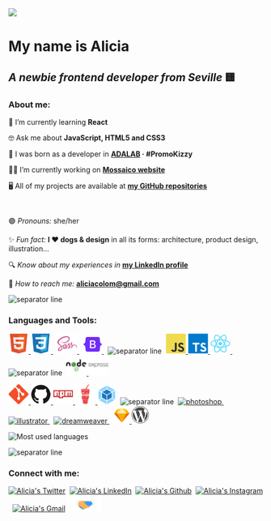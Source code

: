 <img src="https://static.wixstatic.com/media/e6f652_41d692d22638492f8827f946e393f2ab~mv2.gif" width="12%"/>

# My name is Alicia


## *A newbie frontend developer from Seville* 🟨


### About me:

🌱 I’m currently learning **React**

🤓 Ask me about **JavaScript, HTML5 and CSS3**

🐥 I was born as a developer in **[ADALAB](https://github.com/Adalab) · #PromoKizzy**

👷‍♀️ I’m currently working on **[Mossaico website](http://mossaico.com/)**

🖥️ All of my projects are available at **[my GitHub repositories](https://github.com/alicia-colom?tab=repositories)**
   
   </br>
   
🟣 *Pronouns:* she/her

✨ *Fun fact:* **I ❤️ dogs & design** in all its forms: architecture, product design, illustration...

🔍 *Know about my experiences in* **[my LinkedIn profile](https://www.linkedin.com/in/aliciacolomortega/)**

📨 *How to reach me:* **aliciacolom@gmail.com**

   <img src="https://via.placeholder.com/2/F5DF4D/000000?text=+" alt="separator line" width="84%" height="2"/>
   
### Languages and Tools:

   <a href="https://www.w3.org/html/" target="_blank"> <img src="https://raw.githubusercontent.com/devicons/devicon/master/icons/html5/html5-original.svg" alt="html5" width="40" height="40"/> </a> 
    <a href="https://www.w3schools.com/css/" target="_blank"> <img src="https://raw.githubusercontent.com/devicons/devicon/master/icons/css3/css3-original.svg" alt="css3" width="40" height="40"/> </a> &nbsp;
    <a href="https://sass-lang.com" target="_blank"> <img src="https://raw.githubusercontent.com/devicons/devicon/master/icons/sass/sass-original.svg" alt="sass" width="40" height="40"/> </a> &nbsp;
  <a href="https://getbootstrap.com" target="_blank"> <img src="https://raw.githubusercontent.com/devicons/devicon/master/icons/bootstrap/bootstrap-plain.svg" alt="bootstrap" width="37" height="37"/> </a>&nbsp;
  <img src="https://pngimage.net/wp-content/uploads/2018/06/road-line-png-3.png" alt="separator line" height="40"/>&nbsp;
   <a href="https://developer.mozilla.org/en-US/docs/Web/JavaScript" target="_blank"> <img src="https://raw.githubusercontent.com/devicons/devicon/master/icons/javascript/javascript-original.svg" alt="javascript" width="40" height="40"/> </a> 
    <a href="https://www.typescriptlang.org/" target="_blank"> <img src="https://raw.githubusercontent.com/devicons/devicon/master/icons/typescript/typescript-original.svg" alt="typescript" width="40" height="40"/> </a> 
   <a href="https://reactjs.org/" target="_blank"> <img src="https://raw.githubusercontent.com/devicons/devicon/master/icons/react/react-original.svg" alt="react" width="40" height="40"/> </a> &nbsp;
  <img src="https://pngimage.net/wp-content/uploads/2018/06/road-line-png-3.png" alt="separator line" height="40"/>&nbsp;
    <a href="https://nodejs.org" target="_blank"> <img src="https://raw.githubusercontent.com/devicons/devicon/master/icons/nodejs/nodejs-original-wordmark.svg" alt="nodejs" width="40" height="40"/> </a> 
      <a href="https://expressjs.com/es/" target="_blank"> <img src="https://raw.githubusercontent.com/devicons/devicon/master/icons/express/express-original-wordmark.svg" alt="expressjs" width="40" height="40"/> </a> 


<a href="https://git-scm.com/" target="_blank"> <img src="https://github.com/devicons/devicon/blob/master/icons/git/git-original.svg" alt="git" width="40" height="40"/> </a>
  <a href="https://github.com/about" target="_blank"> <img src="https://raw.githubusercontent.com/devicons/devicon/master/icons/github/github-original.svg" alt="github" width="40" height="40"/> </a>
    <a href="https://www.npmjs.com/" target="_blank"> <img src="https://github.com/devicons/devicon/blob/master/icons/npm/npm-original-wordmark.svg" alt="npm" width="40" height="40"/> </a> 
  <a href="https://gulpjs.com" target="_blank"> <img src="https://raw.githubusercontent.com/devicons/devicon/master/icons/gulp/gulp-plain.svg" alt="gulp" width="40" height="40"/> </a> 
    <a href="https://webpack.js.org" target="_blank"> <img src="https://github.com/devicons/devicon/blob/master/icons/webpack/webpack-original.svg" alt="webpack" width="37" height="37"/></a>&nbsp;
  <img src="https://pngimage.net/wp-content/uploads/2018/06/road-line-png-3.png" alt="separator line" height="40"/>&nbsp;
  <a href="https://www.photoshop.com/en" target="_blank"> <img src="https://upload.wikimedia.org/wikipedia/commons/thumb/a/af/Adobe_Photoshop_CC_icon.svg/1200px-Adobe_Photoshop_CC_icon.svg.png" alt="photoshop" width="32"/> </a> &nbsp;
  <a href="https://www.adobe.com/in/products/illustrator.html" target="_blank"> <img src="https://upload.wikimedia.org/wikipedia/commons/thumb/f/fb/Adobe_Illustrator_CC_icon.svg/1051px-Adobe_Illustrator_CC_icon.svg.png" alt="illustrator" width="32"/> </a> &nbsp;
    <a href="https://www.adobe.com/es/products/dreamweaver.html" target="_blank"> <img src="https://upload.wikimedia.org/wikipedia/commons/thumb/7/75/Adobe_Dreamweaver_CC_icon.svg/1200px-Adobe_Dreamweaver_CC_icon.svg.png" alt="dreamweaver" width="32"/> </a> &nbsp;
  <a href="https://www.sketch.com/" target="_blank"> <img src="https://github.com/devicons/devicon/blob/master/icons/sketch/sketch-original.svg" alt="sketch" width="32"/> </a>
  <a href="https://wordpress.com/es/" target="_blank"> <img src="https://github.com/devicons/devicon/blob/master/icons/wordpress/wordpress-plain.svg" alt="wordpress" width="35" height="35"/> </a>

![Most used languages](https://github-readme-stats.vercel.app/api/top-langs?username=alicia-colom&show_icons=true&locale=en&layout=compact)


  <img src="https://via.placeholder.com/2/F5DF4D/000000?text=+" alt="separator line" width="84%" height="2"/>
   
### Connect with me: 

  <a href="https://twitter.com/aliciacolom" target="_blank"><img alt="Alicia's Twitter" src="https://img.shields.io/badge/twitter-%231DA1F2.svg?&style=for-the-badge&logo=twitter&logoColor=white" /></a>&nbsp;
  <a href="https://linkedin.com/in/aliciacolomortega" target="_blank"><img alt="Alicia's LinkedIn" src="https://img.shields.io/badge/linkedin-%230077B5.svg?&style=for-the-badge&logo=linkedin&logoColor=white" /></a>&nbsp;
    <a href="https://github.com/alicia-colom/" target="_blank"><img alt="Alicia's Github" src="https://img.shields.io/badge/GitHub-%2312100E.svg?&style=for-the-badge&logo=Github&logoColor=white" /></a>&nbsp;
  <a href="https://instagram.com/aliciacolom" target="_blank"><img alt="Alicia's Instagram" src="https://img.shields.io/badge/instagram-%23833AB4.svg?&style=for-the-badge&logo=instagram&logoColor=white" /></a>&nbsp;
  <a href="mailto:aliciacolom@gmail.com" target="_blank"><img alt="Alicia's Gmail" src="https://img.shields.io/badge/gmail-%23db4a39.svg?&style=for-the-badge&logo=gmail&logoColor=white" /></a>
  <a href="https://i.giphy.com/media/QBGfW8HqzXzYDojCqo/source.mp4" target="_blank"><img src="https://github.com/SatYu26/SatYu26/blob/master/Assets/Handshake.gif" height="32px" /></a>


<!--
 <img alt="A from Alicia" src="https://emojis.slackmojis.com/emojis/images/1481250592/1443/a.jpg?1481250592" width="32"/><img alt="L from Alicia" src="https://emojis.slackmojis.com/emojis/images/1481250733/1454/l.jpg?1481250733" width="32"/><img alt="I from Alicia" src="https://emojis.slackmojis.com/emojis/images/1481250618/1451/i.jpg?1481250618" width="32"/><img alt="C from Alicia" src="https://emojis.slackmojis.com/emojis/images/1481250615/1445/c.jpg?1481250615" width="32"/><img alt="I from Alicia" src="https://emojis.slackmojis.com/emojis/images/1481250618/1451/i.jpg?1481250618" width="32"/><img alt="A from Alicia" src="https://emojis.slackmojis.com/emojis/images/1481250592/1443/a.jpg?1481250592" width="32"/

<img src="https://emojis.slackmojis.com/emojis/images/1471045884/964/woman.gif?1471045884" width="40"/>
![My github stats](https://github-readme-stats.vercel.app/api?username=alicia-colom&show_icons=true&layout=compact&theme=yeblu)
![My contributions](https://github-readme-streak-stats.herokuapp.com/?user=alicia-colom&show_icons=true&layout=compact&theme=yeblu)
-->
